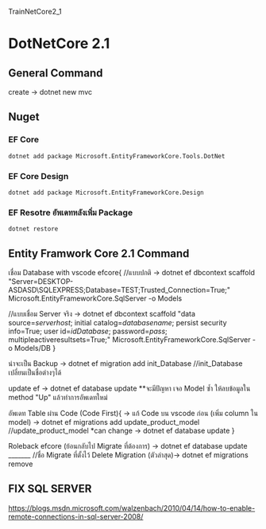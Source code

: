 TrainNetCore2_1
# DotNetCore 2.1 
## General Command 
create -> dotnet new mvc
 
## Nuget

### EF Core
```
dotnet add package Microsoft.EntityFrameworkCore.Tools.DotNet 
```
### EF Core Design
```
dotnet add package Microsoft.EntityFrameworkCore.Design
```
 
### EF Resotre อัพเดทหลังเพิ่ม Package
```
dotnet restore 
```

## Entity Framwork Core 2.1 Command 
เชื่อม Database with vscode efcore{ 
//แบบปกติ 
-> dotnet ef dbcontext scaffold "Server=DESKTOP-ASDASD\SQLEXPRESS;Database=TEST;Trusted_Connection=True;" Microsoft.EntityFrameworkCore.SqlServer -o Models 
 
//แบบเชื่อม Server จริง 
-> dotnet ef dbcontext scaffold "data source=_serverhost_; initial catalog=_databasename_; persist security info=True; user id=_idDatabase_; password=_pass_; multipleactiveresultsets=True;" Microsoft.EntityFrameworkCore.SqlServer -o Models/DB 
} 
 
น่าจะเป็น Backup -> dotnet ef migration add init_Database //init_Database เปลี่ยนเป็นชื่อต่างๆได้ 
 
update ef -> dotnet ef database update 
**จะมีปัญหา เจอ Model ซ้ำ ให้ลบข้อมูลใน method "Up" แล้วทำการอัพเดทใหม่ 
 
อัพเดท Table ผ่าน Code (Code First){ 
-> แก้ Code บน vscode ก่อน (เพิ่ม column ใน model) 
-> dotnet ef migrations add update_product_model //update_product_model *can change 
-> dotnet ef database update 
} 
 
Roleback efcore (ย้อนกลับไป Migrate ที่ต้องการ) -> dotnet ef database update _______ //ชื่อ Migrate ที่ตั้งไว้ 
Delete Migration (ตัวล่าสุด)-> dotnet ef migrations remove

## FIX SQL SERVER
https://blogs.msdn.microsoft.com/walzenbach/2010/04/14/how-to-enable-remote-connections-in-sql-server-2008/
